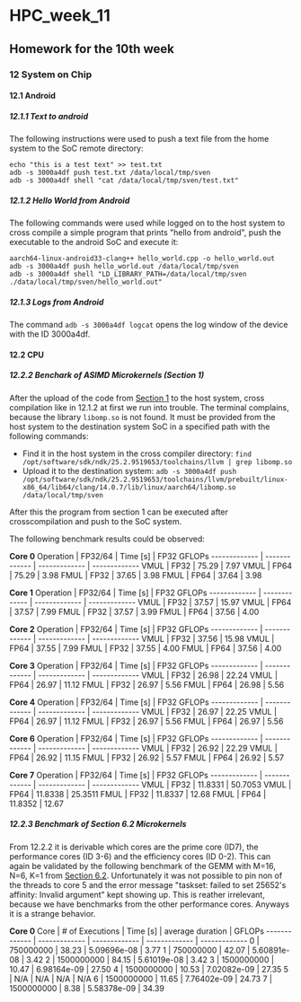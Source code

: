 # HPC_week_11
## Homework for the 10th week

### 12 System on Chip

#### 12.1 Android

##### 12.1.1 Text to android
The following instructions were used to push a text file from the home system to the SoC remote directory:

```log
echo "this is a test text" >> test.txt
adb -s 3000a4df push test.txt /data/local/tmp/sven
adb -s 3000a4df shell "cat /data/local/tmp/sven/test.txt"
```

##### 12.1.2 Hello World from Android
The following commands were used while logged on to the host system to cross compile a simple program that prints "hello from android", push the executable to the android SoC and execute it:

```log
aarch64-linux-android33-clang++ hello_world.cpp -o hello_world.out
adb -s 3000a4df push hello_world.out /data/local/tmp/sven 
adb -s 3000a4df shell "LD_LIBRARY_PATH=/data/local/tmp/sven ./data/local/tmp/sven/hello_world.out"
```

##### 12.1.3 Logs from Android
The command `adb -s 3000a4df logcat` opens the log window of the device with the ID 3000a4df.

#### 12.2 CPU

##### 12.2.2 Benchark of ASIMD Microkernels (Section 1)
After the upload of the code from [Section 1](https://scalable.uni-jena.de/opt/hpc/chapters/assignment_neoverse_v1.html) to the host system, cross compilation like in 12.1.2 at first we run into trouble. The terminal complains, because the library `libomp.so` is not found. It must be provided from the host system to the destination system SoC in a specified path with the following commands:

- Find it in the host system in the cross compiler directory: `find /opt/software/sdk/ndk/25.2.9519653/toolchains/llvm | grep libomp.so`
- Upload it to the destination system: `adb -s 3000a4df push /opt/software/sdk/ndk/25.2.9519653/toolchains/llvm/prebuilt/linux-x86_64/lib64/clang/14.0.7/lib/linux/aarch64/libomp.so /data/local/tmp/sven`

After this the program from section 1 can be executed after crosscompilation and push to the SoC system.

The following benchmark results could be observed:

**Core 0**
Operation | FP32/64 | Time [s] | FP32 GFLOPs
------------- | ------------- | ------------- | -------------
VMUL | FP32 | 75.29 | 7.97
VMUL | FP64 | 75.29 | 3.98
FMUL | FP32 | 37.65 | 3.98
FMUL | FP64 | 37.64 | 3.98

**Core 1**
Operation | FP32/64 | Time [s] | FP32 GFLOPs
------------- | ------------- | ------------- | -------------
VMUL | FP32 | 37.57 | 15.97
VMUL | FP64 | 37.57 | 7.99
FMUL | FP32 | 37.57 | 3.99
FMUL | FP64 | 37.56 | 4.00

**Core 2**
Operation | FP32/64 | Time [s] | FP32 GFLOPs
------------- | ------------- | ------------- | -------------
VMUL | FP32 | 37.56 | 15.98
VMUL | FP64 | 37.55 | 7.99
FMUL | FP32 | 37.55 | 4.00
FMUL | FP64 | 37.56 | 4.00

**Core 3**
Operation | FP32/64 | Time [s] | FP32 GFLOPs
------------- | ------------- | ------------- | -------------
VMUL | FP32 | 26.98 | 22.24
VMUL | FP64 | 26.97 | 11.12
FMUL | FP32 | 26.97 | 5.56
FMUL | FP64 | 26.98 | 5.56

**Core 4**
Operation | FP32/64 | Time [s] | FP32 GFLOPs
------------- | ------------- | ------------- | -------------
VMUL | FP32 | 26.97 | 22.25
VMUL | FP64 | 26.97 | 11.12
FMUL | FP32 | 26.97 | 5.56
FMUL | FP64 | 26.97 | 5.56

**Core 6**
Operation | FP32/64 | Time [s] | FP32 GFLOPs
------------- | ------------- | ------------- | -------------
VMUL | FP32 | 26.92 | 22.29
VMUL | FP64 | 26.92 | 11.15
FMUL | FP32 | 26.92 | 5.57
FMUL | FP64 | 26.92 | 5.57

**Core 7**
Operation | FP32/64 | Time [s] | FP32 GFLOPs
------------- | ------------- | ------------- | -------------
VMUL | FP32 | 11.8331 | 50.7053
VMUL | FP64 | 11.8338 | 25.3511
FMUL | FP32 | 11.8337 | 12.68
FMUL | FP64 | 11.8352 | 12.67

##### 12.2.3 Benchmark of Section 6.2 Microkernels

From 12.2.2 it is derivable which cores are the prime core (ID7), the performance cores (ID 3-6) and the efficiency cores (ID 0-2). This can again be validated by the following benchmark of the GEMM with M=16, N=6, K=1 from [Section 6.2](https://scalable.uni-jena.de/opt/hpc/chapters/assignment_building_blocks.html#ch-assembly-building-blocks-unrolled).
Unfortunately it was not possible to pin non of the threads to core 5 and the error message "taskset: failed to set 25652's affinity: Invalid argument" kept showing up. This is reather irrelevant, because we have benchmarks from the other performance cores. Anyways it is a strange behavior.

**Core 0**
Core | # of Executions | Time [s] | average duration | GFLOPs
------------- | ------------- | ------------- | ------------- | -------------
0 | 750000000 | 38.23 | 5.09696e-08 | 3.77
1 | 750000000 | 42.07 | 5.60891e-08 | 3.42
2 | 1500000000 | 84.15 | 5.61019e-08 | 3.42
3 | 1500000000 | 10.47 | 6.98164e-09 | 27.50
4 | 1500000000 | 10.53 | 7.02082e-09 | 27.35
5 | N/A | N/A | N/A | N/A
6 | 1500000000 | 11.65 | 7.76402e-09 | 24.73
7 | 1500000000 | 8.38 | 5.58378e-09 | 34.39

